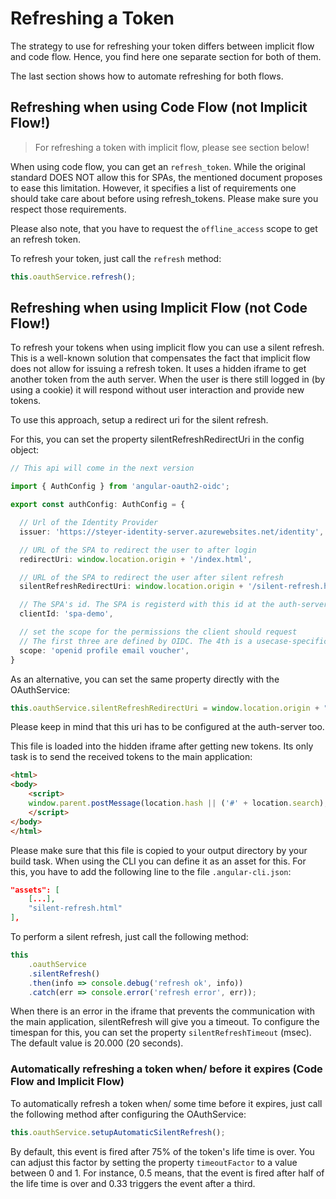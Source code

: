 # Refreshing a Token 

The strategy to use for refreshing your token differs between implicit flow and code flow. Hence, you find here one separate section for both of them.

The last section shows how to automate refreshing for both flows.

## Refreshing when using Code Flow (not Implicit Flow!)

> For refreshing a token with implicit flow, please see section below!

When using code flow, you can get an ``refresh_token``. While the original standard DOES NOT allow this for SPAs, the mentioned document proposes to ease this limitation. However, it specifies a list of requirements one should take care about before using refresh_tokens. Please make sure you respect those requirements.

Please also note, that you have to request the ``offline_access`` scope to get an refresh token.

To refresh your token, just call the ``refresh`` method:

```typescript
this.oauthService.refresh();
```


## Refreshing when using Implicit Flow (not Code Flow!)

To refresh your tokens when using implicit flow you can use a silent refresh. This is a well-known solution that compensates the fact that implicit flow does not allow for issuing a refresh token. It uses a hidden iframe to get another token from the auth server. When the user is there still logged in (by using a cookie) it will respond without user interaction and provide new tokens.

To use this approach, setup a redirect uri for the silent refresh.

For this, you can set the property silentRefreshRedirectUri in the config object:

```TypeScript
// This api will come in the next version

import { AuthConfig } from 'angular-oauth2-oidc';

export const authConfig: AuthConfig = {

  // Url of the Identity Provider
  issuer: 'https://steyer-identity-server.azurewebsites.net/identity',

  // URL of the SPA to redirect the user to after login
  redirectUri: window.location.origin + '/index.html',

  // URL of the SPA to redirect the user after silent refresh
  silentRefreshRedirectUri: window.location.origin + '/silent-refresh.html',

  // The SPA's id. The SPA is registerd with this id at the auth-server
  clientId: 'spa-demo',

  // set the scope for the permissions the client should request
  // The first three are defined by OIDC. The 4th is a usecase-specific one
  scope: 'openid profile email voucher',
}
```

As an alternative, you can set the same property directly with the OAuthService:

```TypeScript
this.oauthService.silentRefreshRedirectUri = window.location.origin + "/silent-refresh.html";
```

Please keep in mind that this uri has to be configured at the auth-server too.

This file is loaded into the hidden iframe after getting new tokens. Its only task is to send the received tokens to the main application:

```HTML
<html>
<body>
    <script>
    window.parent.postMessage(location.hash || ('#' + location.search), location.origin);
    </script>
</body>
</html>
```

Please make sure that this file is copied to your output directory by your build task. When using the CLI you can define it as an asset for this. For this, you have to add the following line to the file ``.angular-cli.json``:

```JSON
"assets": [
    [...],
    "silent-refresh.html"
],
```

To perform a silent refresh, just call the following method:

```TypeScript
this
    .oauthService
    .silentRefresh()
    .then(info => console.debug('refresh ok', info))
    .catch(err => console.error('refresh error', err));
```

When there is an error in the iframe that prevents the communication with the main application, silentRefresh will give you a timeout. To configure the timespan for this, you can set the property ``silentRefreshTimeout`` (msec). The default value is 20.000 (20 seconds).

### Automatically refreshing a token when/ before it expires (Code Flow and Implicit Flow)


To automatically refresh a token when/ some time before it expires, just call the following method after configuring the OAuthService:

```TypeScript
this.oauthService.setupAutomaticSilentRefresh();
```

By default, this event is fired after 75% of the token's life time is over. You can adjust this factor by setting the property ``timeoutFactor`` to a value between 0 and 1. For instance, 0.5 means, that the event is fired after half of the life time is over and 0.33 triggers the event after a third.
